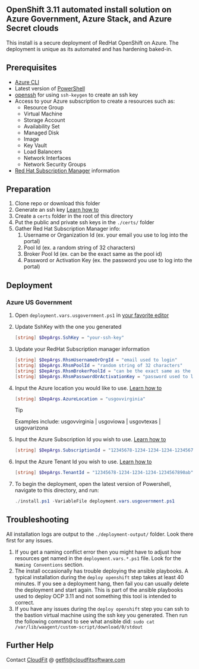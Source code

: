 ## OpenShift 3.11 automated install solution on Azure Government, Azure Stack, and Azure Secret clouds

This install is a secure deployment of RedHat OpenShift on Azure. The deployment is unique as its automated and has hardening baked-in.

## Prerequisites

* [Azure CLI](https://docs.microsoft.com/en-us/cli/azure/install-azure-cli?view=azure-cli-latest)
* Latest version of [PowerShell](https://docs.microsoft.com/en-us/powershell/scripting/install/installing-powershell?view=powershell-7)
* [openssh](https://docs.microsoft.com/en-us/windows-server/administration/openssh/openssh_overview) for using `ssh-keygen` to create an ssh key
* Access to your Azure subscription to create a resources such as:
  * Resource Group
  * Virtual Machine
  * Storage Account
  * Availability Set
  * Managed Disk
  * Image
  * Key Vault
  * Load Balancers
  * Network Interfaces
  * Network Security Groups
* [Red Hat Subscription Manager](https://access.redhat.com/products/red-hat-subscription-management) information

## Preparation

1. Clone repo or download this folder
2. Generate an ssh key [Learn how to](https://docs.microsoft.com/en-us/azure/virtual-machines/linux/mac-create-ssh-keys)
3. Create a `certs` folder in the root of this directory
4. Put the public and private ssh keys in the `./certs/` folder
5. Gather Red Hat Subscription Manager info:
   1. Username or Organization Id (ex. your email you use to log into the portal)
   2. Pool Id (ex. a random string of 32 characters)
   3. Broker Pool Id (ex. can be the exact same as the pool id)
   4. Password or Activation Key (ex. the password you use to log into the portal)

## Deployment

### Azure US Government

1. Open `deployment.vars.usgovernment.ps1` in [your favorite editor](https://code.visualstudio.com/download)
2. Update SshKey with the one you generated
    ```powershell
    [string] $DepArgs.SshKey = "your-ssh-key"
    ```
3. Update your RedHat Subscription manager information
    ```powershell
    [string] $DepArgs.RhsmUsernameOrOrgId = "email used to login"
    [string] $DepArgs.RhsmPoolId = "random string of 32 characters"
    [string] $DepArgs.RhsmBrokerPoolId = "can be the exact same as the pool id"
    [string] $DepArgs.RhsmPasswordOrActivationKey = "password used to login"
    ```
4. Input the Azure location you would like to use. [Learn how to](https://docs.microsoft.com/en-us/cli/azure/account?view=azure-cli-latest#az-account-list-locations)
    ```powershell
    [string] $DepArgs.AzureLocation = "usgovvirginia"
    ```

    > [!TIP]
    > Examples include: usgovvirginia | usgoviowa | usgovtexas | usgovarizona

5. Input the Azure Subscription Id you wish to use. [Learn how to](https://docs.microsoft.com/en-us/cli/azure/account?view=azure-cli-latest#az-account-list)
    ```powershell
    [string] $DepArgs.SubscriptionId = "12345678-1234-1234-1234-1234567890ab"
    ```
6. Input the Azure Tenant Id you wish to use. [Learn how to](https://microsoft.github.io/AzureTipsAndTricks/blog/tip153.html)
    ```powershell
    [string] $DepArgs.TenantId = "12345678-1234-1234-1234-1234567890ab"
    ```
7. To begin the deployment, open the latest version of Powershell, navigate to this directory, and run: 
    ```powershell
    ./install.ps1 -VariableFile deployment.vars.usgovernment.ps1
    ```

## Troubleshooting

All installation logs are output to the `./deployment-output/` folder. Look there first for any issues.

1. If you get a naming conflict error then you might have to adjust how resources get named in the `deployment.vars.*.ps1` file. Look for the `Naming Conventions` section.
2. The install occasionally has trouble deploying the ansible playbooks. A typical installation during the `deploy openshift` step takes at least 40 minutes. If you see a deployment hang, then fail you can usually delete the deployment and start again. This is part of the ansible playbooks used to deploy OCP 3.11 and not something this tool is intended to correct.
3. If you have any issues during the `deploy openshift` step you can ssh to the bastion virtual machine using the ssh key you generated. Then run the following command to see what ansible did: `sudo cat /var/lib/waagent/custom-script/download/0/stdout`

## Further Help

Contact [CloudFit](https://www.cloudfitsoftware.com/) @ getfit@cloudfitsoftware.com
